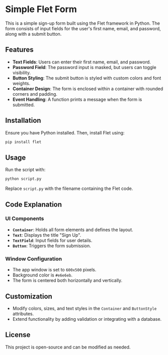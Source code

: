 # Simple Flet Form

This is a simple sign-up form built using the Flet framework in Python. The form consists of input fields for the user's first name, email, and password, along with a submit button.

## Features
- **Text Fields**: Users can enter their first name, email, and password.
- **Password Field**: The password input is masked, but users can toggle visibility.
- **Button Styling**: The submit button is styled with custom colors and font weights.
- **Container Design**: The form is enclosed within a container with rounded corners and padding.
- **Event Handling**: A function prints a message when the form is submitted.

## Installation
Ensure you have Python installed. Then, install Flet using:
```sh
pip install flet
```

## Usage
Run the script with:
```sh
python script.py
```
Replace `script.py` with the filename containing the Flet code.

## Code Explanation
### UI Components
- **`Container`**: Holds all form elements and defines the layout.
- **`Text`**: Displays the title "Sign Up".
- **`TextField`**: Input fields for user details.
- **`Button`**: Triggers the form submission.

### Window Configuration
- The app window is set to `600x500` pixels.
- Background color is `#e6e6eb`.
- The form is centered both horizontally and vertically.

## Customization
- Modify colors, sizes, and text styles in the `Container` and `ButtonStyle` attributes.
- Extend functionality by adding validation or integrating with a database.

## License
This project is open-source and can be modified as needed.

